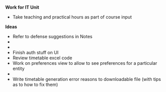 **Work for IT Unit**
- Take teaching and practical hours as part of course input


**Ideas**
- Refer to defense suggestions in Notes
- 
- 
- Finish auth stuff on UI
- Review timetable excel code
- Work on preferences view to allow to see preferences for a particular entity
-
- Write timetable generation error reasons to downloadable file (with tips as to how to fix them)
